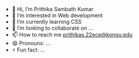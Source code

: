 - 👋 Hi, I’m Prithika Sambath Kumar
- 👀 I’m interested in Web development
- 🌱 I’m currently learning CSS
- 💞️ I’m looking to collaborate on ...
- 📫 How to reach me prithikas.22ece@kongu.edu
- 😄 Pronouns: ...
- ⚡ Fun fact: ...

<!---
Prithikasp/Prithikasp is a ✨ special ✨ repository because its `README.md` (this file) appears on your GitHub profile.
You can click the Preview link to take a look at your changes.
--->
